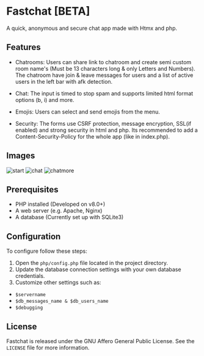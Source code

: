 # Fastchat [BETA]
A quick, anonymous and secure chat app made with Htmx and php.

## Features
- Chatrooms: Users can share link to chatroom and create semi custom room name's (Must be 13 characters long & only Letters and Numbers).
The chatroom have join & leave messages for users and a list of active users in the left bar with afk detection.

- Chat: The input is timed to stop spam and supports limited html format options (b, i) and more.

- Emojis: Users can select and send emojis from the menu.

- Security: The forms use CSRF protection, message encryption, SSL(if enabled) and strong security in html and php. Its recommended to add a Content-Security-Policy for the whole app (like in index.php).

## Images
![start](https://github.com/user-attachments/assets/bfbfd5eb-b231-4bbe-8843-787c034ee485)
![chat](https://github.com/user-attachments/assets/afbbcc58-7b79-4b9b-8aa9-2bd284173b5b)
![chatmore](https://github.com/user-attachments/assets/8a047feb-bbdf-4f33-9ee0-4a4d0d8fed76)

## Prerequisites
- PHP installed (Developed on v8.0+)
- A web server (e.g. Apache, Nginx)
- A database (Currently set up with SQLite3)

## Configuration
To configure follow these steps:
1. Open the `php/config.php` file located in the project directory.
2. Update the database connection settings with your own database credentials.
3. Customize other settings such as:
- `$servername`
- `$db_messages_name & $db_users_name`
- `$debugging`

## License
Fastchat is released under the GNU Affero General Public License. See the `LICENSE` file for more information.
